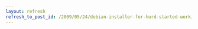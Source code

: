```yaml
---
layout: refresh
refresh_to_post_id: /2009/05/24/debian-installer-for-hurd-started-working-for-one
---
```

